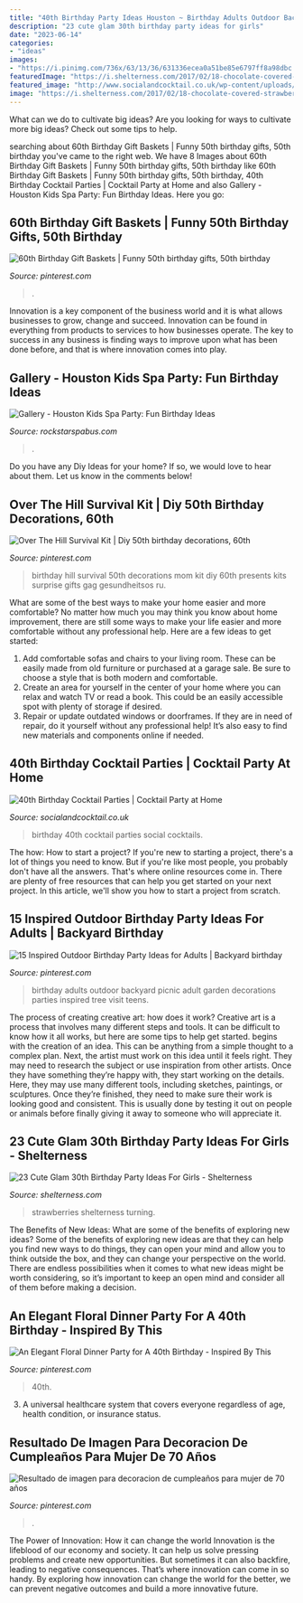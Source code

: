 ```yaml
---
title: "40th Birthday Party Ideas Houston ~ Birthday Adults Outdoor Backyard Picnic Adult Garden Decorations Parties Inspired Tree Visit Teens"
description: "23 cute glam 30th birthday party ideas for girls"
date: "2023-06-14"
categories:
- "ideas"
images:
- "https://i.pinimg.com/736x/63/13/36/631336ecea0a51be85e6797ff8a98dbc.jpg"
featuredImage: "https://i.shelterness.com/2017/02/18-chocolate-covered-strawberries-for-a-30th-birthday-party.jpg"
featured_image: "http://www.socialandcocktail.co.uk/wp-content/uploads/2014/03/Kellie.jpg"
image: "https://i.shelterness.com/2017/02/18-chocolate-covered-strawberries-for-a-30th-birthday-party.jpg"
---
```



What can we do to cultivate big ideas?
Are you looking for ways to cultivate more big ideas? Check out some tips to help.

	

		
searching about 60th Birthday Gift Baskets | Funny 50th birthday gifts, 50th birthday you've came to the right web. We have 8 Images about 60th Birthday Gift Baskets | Funny 50th birthday gifts, 50th birthday like 60th Birthday Gift Baskets | Funny 50th birthday gifts, 50th birthday, 40th Birthday Cocktail Parties | Cocktail Party at Home and also Gallery - Houston Kids Spa Party: Fun Birthday Ideas. Here you go:
		
    
## 60th Birthday Gift Baskets | Funny 50th Birthday Gifts, 50th Birthday

<img loading=lazy src="https://i.pinimg.com/736x/b7/cf/ae/b7cfaefa0bc8601055a5b5155a75ef3d.jpg" onerror="this.onerror=null;this.src='https://tse2.mm.bing.net/th?id=OIP.Xht2nQhil_yrKhLnweoQ8QHaJ3&amp;pid=15.1';" alt="60th Birthday Gift Baskets | Funny 50th birthday gifts, 50th birthday">

_Source: pinterest.com_

>. 

	

Innovation is a key component of the business world and it is what allows businesses to grow, change and succeed. Innovation can be found in everything from products to services to how businesses operate. The key to success in any business is finding ways to improve upon what has been done before, and that is where innovation comes into play.

    
## Gallery - Houston Kids Spa Party: Fun Birthday Ideas

<img loading=lazy src="http://rockstarspabus.com/wp-content/uploads/2019/05/rockstarspabus-photo-gallery-katy-tx.jpg" onerror="this.onerror=null;this.src='https://tse4.mm.bing.net/th?id=OIP.nhiPNwVMAE3ZqtOP-DDJoAHaE8&amp;pid=15.1';" alt="Gallery - Houston Kids Spa Party: Fun Birthday Ideas">

_Source: rockstarspabus.com_

>. 

	

Do you have any Diy Ideas for your home? If so, we would love to hear about them. Let us know in the comments below!

    
## Over The Hill Survival Kit | Diy 50th Birthday Decorations, 60th

<img loading=lazy src="https://i.pinimg.com/736x/68/e0/c5/68e0c5ab4deefd887a440de4c3daa3cf--over-the-hill-survival-kits.jpg" onerror="this.onerror=null;this.src='https://tse1.mm.bing.net/th?id=OIP.iexLgxEo5kLbhWX0zs-9HgHaJ0&amp;pid=15.1';" alt="Over The Hill Survival Kit | Diy 50th birthday decorations, 60th">

_Source: pinterest.com_

>birthday hill survival 50th decorations mom kit diy 60th presents kits surprise gifts gag gesundheitsos ru. 

	

What are some of the best ways to make your home easier and more comfortable?
No matter how much you may think you know about home improvement, there are still some ways to make your life easier and more comfortable without any professional help. Here are a few ideas to get started: 
1) Add comfortable sofas and chairs to your living room. These can be easily made from old furniture or purchased at a garage sale. Be sure to choose a style that is both modern and comfortable. 
2) Create an area for yourself in the center of your home where you can relax and watch TV or read a book. This could be an easily accessible spot with plenty of storage if desired. 
3) Repair or update outdated windows or doorframes. If they are in need of repair, do it yourself without any professional help! It’s also easy to find new materials and components online if needed.

    
## 40th Birthday Cocktail Parties | Cocktail Party At Home

<img loading=lazy src="http://www.socialandcocktail.co.uk/wp-content/uploads/2014/03/Kellie.jpg" onerror="this.onerror=null;this.src='https://tse4.mm.bing.net/th?id=OIP.RnTe02zzHmWJVWwgHM2aeAHaFj&amp;pid=15.1';" alt="40th Birthday Cocktail Parties | Cocktail Party at Home">

_Source: socialandcocktail.co.uk_

>birthday 40th cocktail parties social cocktails. 

	

The how: How to start a project?
If you're new to starting a project, there's a lot of things you need to know. But if you're like most people, you probably don't have all the answers. That's where online resources come in. There are plenty of free resources that can help you get started on your next project. In this article, we'll show you how to start a project from scratch.

    
## 15 Inspired Outdoor Birthday Party Ideas For Adults | Backyard Birthday

<img loading=lazy src="https://i.pinimg.com/736x/ab/da/65/abda65ab42f73f8a6e5ae167a5d7740e.jpg" onerror="this.onerror=null;this.src='https://tse1.mm.bing.net/th?id=OIP.VOHnM6rNEd5_WlrQcXiV3AHaLH&amp;pid=15.1';" alt="15 Inspired Outdoor Birthday Party Ideas for Adults | Backyard birthday">

_Source: pinterest.com_

>birthday adults outdoor backyard picnic adult garden decorations parties inspired tree visit teens. 

	

The process of creating creative art: how does it work?
Creative art is a process that involves many different steps and tools. It can be difficult to know how it all works, but here are some tips to help get started. 
 begins with the creation of an idea. This can be anything from a simple thought to a complex plan. Next, the artist must work on this idea until it feels right. They may need to research the subject or use inspiration from other artists. Once they have something they’re happy with, they start working on the details. Here, they may use many different tools, including sketches, paintings, or sculptures. Once they’re finished, they need to make sure their work is looking good and consistent. This is usually done by testing it out on people or animals before finally giving it away to someone who will appreciate it.

    
## 23 Cute Glam 30th Birthday Party Ideas For Girls - Shelterness

<img loading=lazy src="https://i.shelterness.com/2017/02/18-chocolate-covered-strawberries-for-a-30th-birthday-party.jpg" onerror="this.onerror=null;this.src='https://tse3.mm.bing.net/th?id=OIP.a6LcW7INe1vENa45ChNWIAHaJ6&amp;pid=15.1';" alt="23 Cute Glam 30th Birthday Party Ideas For Girls - Shelterness">

_Source: shelterness.com_

>strawberries shelterness turning. 

	

The Benefits of New Ideas: What are some of the benefits of exploring new ideas?
Some of the benefits of exploring new ideas are that they can help you find new ways to do things, they can open your mind and allow you to think outside the box, and they can change your perspective on the world. There are endless possibilities when it comes to what new ideas might be worth considering, so it’s important to keep an open mind and consider all of them before making a decision.

    
## An Elegant Floral Dinner Party For A 40th Birthday - Inspired By This

<img loading=lazy src="https://i.pinimg.com/736x/63/13/36/631336ecea0a51be85e6797ff8a98dbc.jpg" onerror="this.onerror=null;this.src='https://tse4.mm.bing.net/th?id=OIP.lkNo4beu6yOpqBy28ZCQwgHaKH&amp;pid=15.1';" alt="An Elegant Floral Dinner Party for A 40th Birthday - Inspired By This">

_Source: pinterest.com_

>40th. 

	

3. A universal healthcare system that covers everyone regardless of age, health condition, or insurance status.

    
## Resultado De Imagen Para Decoracion De Cumpleaños Para Mujer De 70 Años

<img loading=lazy src="https://i.pinimg.com/736x/9c/19/53/9c1953bd3e6fe3503ce48fc406aac829.jpg" onerror="this.onerror=null;this.src='https://tse4.mm.bing.net/th?id=OIP.NzB2c6sFSuSU5_3slG8NHAHaLH&amp;pid=15.1';" alt="Resultado de imagen para decoracion de cumpleaños para mujer de 70 años">

_Source: pinterest.com_

>. 

	

The Power of Innovation: How it can change the world
Innovation is the lifeblood of our economy and society. It can help us solve pressing problems and create new opportunities. But sometimes it can also backfire, leading to negative consequences. That’s where innovation can come in so handy. By exploring how innovation can change the world for the better, we can prevent negative outcomes and build a more innovative future.

